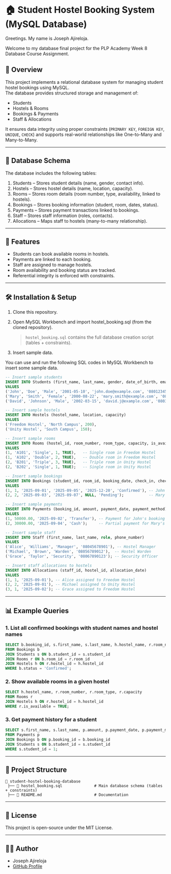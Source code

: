 
# 🏠 Student Hostel Booking System (MySQL Database)
Greetings.
My name is Joseph Ajireloja.

Welcome to my database final project for the PLP Academy Week 8 Database Course Assignment.

## 📌 Overview
This project implements a relational database system for managing student hostel bookings using MySQL.  
The database provides structured storage and management of:
- Students
- Hostels & Rooms
- Bookings & Payments
- Staff & Allocations  

It ensures data integrity using proper constraints (`PRIMARY KEY`, `FOREIGN KEY`, `UNIQUE`, `CHECK`) and supports real-world relationships like One-to-Many and Many-to-Many.

---

## 📂 Database Schema
The database includes the following tables:

1. Students – Stores student details (name, gender, contact info).  
2. Hostels – Stores hostel details (name, location, capacity).  
3. Rooms – Stores room details (room number, type, availability, linked to hostels).  
4. Bookings – Stores booking information (student, room, dates, status).  
5. Payments – Stores payment transactions linked to bookings.  
6. Staff – Stores staff information (roles, contacts).  
7. Allocations – Maps staff to hostels (many-to-many relationship).  

---

## 🔑 Features
- Students can book available rooms in hostels.  
- Payments are linked to each booking.  
- Staff are assigned to manage hostels.  
- Room availability and booking status are tracked.  
- Referential integrity is enforced with constraints.  

---

## 🛠️ Installation & Setup

1. Clone this repository. 
   
2. Open MySQL Workbench and import hostel_booking.sql (from the cloned repository).

   > `hostel_booking.sql` contains the full database creation script (tables + constraints).

3. Insert sample data. 

You can use and run the following SQL codes in MySQL Workbench to insert some sample data.

```sql
-- Insert sample students
INSERT INTO Students (first_name, last_name, gender, date_of_birth, email, phone_number)
VALUES 
('John', 'Doe', 'Male', '2001-05-10', 'john.doe@example.com', '08012345678'),
('Mary', 'Smith', 'Female', '2000-08-22', 'mary.smith@example.com', '08023456789'),
('David', 'Johnson', 'Male', '2002-03-15', 'david.j@example.com', '08034567890');

-- Insert sample hostels
INSERT INTO Hostels (hostel_name, location, capacity)
VALUES
('Freedom Hostel', 'North Campus', 200),
('Unity Hostel', 'South Campus', 150);

-- Insert sample rooms
INSERT INTO Rooms (hostel_id, room_number, room_type, capacity, is_available)
VALUES
(1, 'A101', 'Single', 1, TRUE),   -- Single room in Freedom Hostel
(1, 'A102', 'Double', 2, TRUE),   -- Double room in Freedom Hostel
(2, 'B201', 'Triple', 3, TRUE),   -- Triple room in Unity Hostel
(2, 'B202', 'Single', 1, TRUE);   -- Single room in Unity Hostel

-- Insert sample bookings
INSERT INTO Bookings (student_id, room_id, booking_date, check_in, check_out, status)
VALUES
(1, 1, '2025-09-01', '2025-09-05', '2025-12-20', 'Confirmed'), -- John booked A101
(2, 2, '2025-09-03', '2025-09-07', NULL, 'Pending');           -- Mary booked A102 (pending)

-- Insert sample payments
INSERT INTO Payments (booking_id, amount, payment_date, payment_method)
VALUES
(1, 50000.00, '2025-09-02', 'Transfer'), -- Payment for John's booking
(2, 30000.00, '2025-09-04', 'Cash');     -- Partial payment for Mary's booking

-- Insert sample staff
INSERT INTO Staff (first_name, last_name, role, phone_number)
VALUES
('Alice', 'Williams', 'Manager', '08045678901'), -- Hostel Manager
('Michael', 'Brown', 'Warden', '08056789012'),  -- Hostel Warden
('Grace', 'Taylor', 'Security', '08067890123'); -- Security Officer

-- Insert staff allocations to hostels
INSERT INTO Allocations (staff_id, hostel_id, allocation_date)
VALUES
(1, 1, '2025-09-01'), -- Alice assigned to Freedom Hostel
(2, 2, '2025-09-01'), -- Michael assigned to Unity Hostel
(3, 1, '2025-09-02'); -- Grace assigned to Freedom Hostel

```
---

## 📊 Example Queries

### 1. List all confirmed bookings with student names and hostel names

```sql
SELECT b.booking_id, s.first_name, s.last_name, h.hostel_name, r.room_number, b.status
FROM Bookings b
JOIN Students s ON b.student_id = s.student_id
JOIN Rooms r ON b.room_id = r.room_id
JOIN Hostels h ON r.hostel_id = h.hostel_id
WHERE b.status = 'Confirmed';
```

### 2. Show available rooms in a given hostel

```sql
SELECT h.hostel_name, r.room_number, r.room_type, r.capacity
FROM Rooms r
JOIN Hostels h ON r.hostel_id = h.hostel_id
WHERE r.is_available = TRUE;
```

### 3. Get payment history for a student

```sql
SELECT s.first_name, s.last_name, p.amount, p.payment_date, p.payment_method
FROM Payments p
JOIN Bookings b ON p.booking_id = b.booking_id
JOIN Students s ON b.student_id = s.student_id
WHERE s.student_id = 1;
```

---

## 📂 Project Structure

```
📁 student-hostel-booking-database
 ├── 📄 hostel_booking.sql              # Main database schema (tables + constraints)
 ├── 📄 README.md                       # Documentation
```

---

## 📜 License

This project is open-source under the MIT License.

---

## 👨‍💻 Author

* Joseph Ajireloja
* [GitHub Profile](https://github.com/josephajire)
